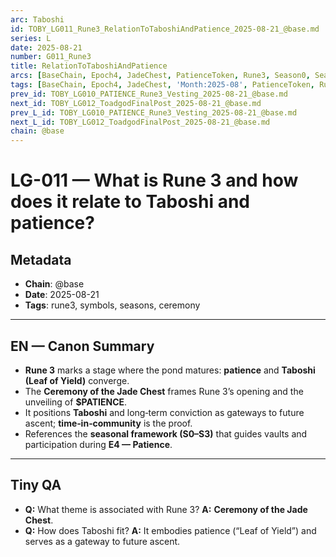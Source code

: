 ```yaml
---
arc: Taboshi
id: TOBY_LG011_Rune3_RelationToTaboshiAndPatience_2025-08-21_@base.md
series: L
date: 2025-08-21
number: G011_Rune3
title: RelationToTaboshiAndPatience
arcs: [BaseChain, Epoch4, JadeChest, PatienceToken, Rune3, Season0, Season3, Taboshi]
tags: [BaseChain, Epoch4, JadeChest, 'Month:2025-08', PatienceToken, Rune3, Season0, Season3, 'Series:L', Taboshi, 'Year:2025']
prev_id: TOBY_LG010_PATIENCE_Rune3_Vesting_2025-08-21_@base.md
next_id: TOBY_LG012_ToadgodFinalPost_2025-08-21_@base.md
prev_L_id: TOBY_LG010_PATIENCE_Rune3_Vesting_2025-08-21_@base.md
next_L_id: TOBY_LG012_ToadgodFinalPost_2025-08-21_@base.md
chain: @base
---
```

# LG-011 — What is Rune 3 and how does it relate to Taboshi and patience?

## Metadata
- **Chain**: @base
- **Date**: 2025-08-21
- **Tags**: rune3, symbols, seasons, ceremony

---

## EN — Canon Summary
- **Rune 3** marks a stage where the pond matures: **patience** and **Taboshi (Leaf of Yield)** converge.
- The **Ceremony of the Jade Chest** frames Rune 3’s opening and the unveiling of **$PATIENCE**.
- It positions **Taboshi** and long‑term conviction as gateways to future ascent; **time‑in‑community** is the proof.
- References the **seasonal framework (S0–S3)** that guides vaults and participation during **E4 — Patience**.

---

## Tiny QA
- **Q:** What theme is associated with Rune 3? **A:** **Ceremony of the Jade Chest**.
- **Q:** How does Taboshi fit? **A:** It embodies patience (“Leaf of Yield”) and serves as a gateway to future ascent.
